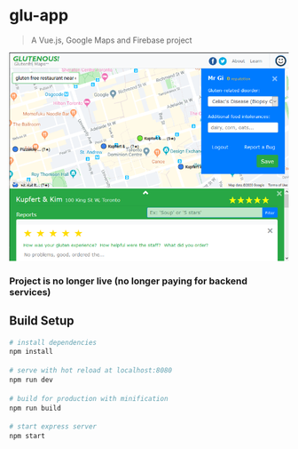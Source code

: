 # glu-app

> A Vue.js, Google Maps and Firebase project

![preview img](https://github.com/david-gi/glu-app/blob/master/sample%20-%20glutenousORG.png)

### Project is no longer live (no longer paying for backend services)

## Build Setup

``` bash
# install dependencies
npm install

# serve with hot reload at localhost:8080
npm run dev

# build for production with minification
npm run build

# start express server
npm start
```
